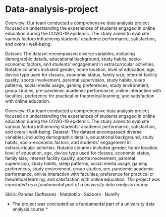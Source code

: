 # Data-analysis-project

Overview:
Our team conducted a comprehensive data analysis project focused on understanding the experiences of students engaged in online education during the COVID-19 epidemic. The study aimed to evaluate various factors influencing students' academic performance, satisfaction, and overall well-being.

Dataset:
The dataset encompassed diverse variables, including demographic details, educational background, study habits, socio-economic factors, and students' engagement in extracurricular activities. Notable columns included gender, home location, level of education, age, device type used for classes, economic status, family size, internet facility quality, sports involvement, parental supervision, study habits, sleep patterns, social media usage, gaming preferences, study environment, group studies, pre-pandemic academic performance, online interaction with faculties, preference for practical or theoretical learning, and satisfaction with online education.

Overview: Our team conducted a comprehensive data analysis project focused on understanding the experiences of students engaged in online education during the COVID-19 epidemic. The study aimed to evaluate various factors influencing students' academic performance, satisfaction, and overall well-being. Dataset: The dataset encompassed diverse variables, including demographic details, educational background, study habits, socio-economic factors, and students' engagement in extracurricular activities. Notable columns included gender, home location, level of education, age, device type used for classes, economic status, family size, internet facility quality, sports involvement, parental supervision, study habits, sleep patterns, social media usage, gaming preferences, study environment, group studies, pre-pandemic academic performance, online interaction with faculties, preference for practical or theoretical learning, and satisfaction with online education. *The project was concluded as a fundamental part of a university data analysis course*

Skills: Pandas (Software) · Matplotlib · Seaborn · NumPy

* The project was concluded as a fundamental part of a university data analysis course *
